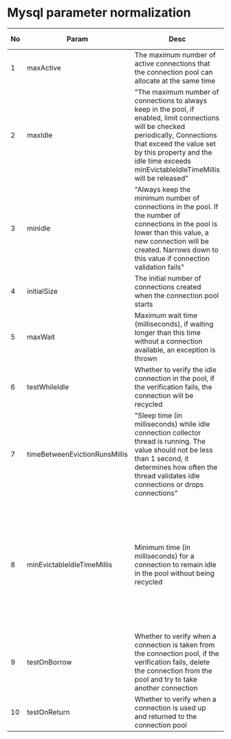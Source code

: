 # Mysql parameter normalization

| No   | Param                         | Desc                                                         | Defaule | Suggest  | Suggest Desc                                                 |
| ---- | ----------------------------- | ------------------------------------------------------------ | ------- | -------- | ------------------------------------------------------------ |
| 1    | maxActive                     | The maximum number of active connections that the connection pool can allocate at the same time | 100     | 300      |                                                              |
| 2    | maxIdle                       | "The maximum number of connections to always keep in the pool, if enabled, limit connections will be checked periodically, Connections that exceed the value set by this property and the idle time exceeds minEvictableIdleTimeMillis will be released" | 100     | 300      |                                                              |
| 3    | minIdle                       | "Always keep the minimum number of connections in the pool. If the number of connections in the pool is lower than this value, a new connection will be created. Narrows down to this value if connection validation fails" | 100     | 100      |                                                              |
| 4    | initialSize                   | The initial number of connections created when the connection pool starts | 10      | 10       |                                                              |
| 5    | maxWait                       | Maximum wait time (milliseconds), if waiting longer than this time without a connection available, an exception is thrown | 30000   | 10000    |                                                              |
| 6    | testWhileIdle                 | Whether to verify the idle connection in the pool, if the verification fails, the connection will be recycled | FALSE   | TRUE     | Enable idle detection                                        |
| 7    | timeBetweenEvictionRunsMillis | "Sleep time (in milliseconds) while idle connection collector thread is running. The value should not be less than 1 second, it determines how often the thread validates idle connections or drops connections" | 5000    | 300000   | Indicates a 5-minute idle connection detection period        |
| 8    | minEvictableIdleTimeMillis    | Minimum time (in milliseconds) for a connection to remain idle in the pool without being recycled | 60000   | 240000   | Indicates that the connection is idle for a maximum of 4 minutes (note that it needs to be lower than the idle connection detection period) |
| 9    | testOnBorrow                  | Whether to verify when a connection is taken from the connection pool, if the verification fails, delete the connection from the pool and try to take another connection | FALSE   | TRUE     |                                                              |
| 10   | testOnReturn                  | Whether to verify when a connection is used up and returned to the connection pool | FALSE   | TRUE     |                                                              |


